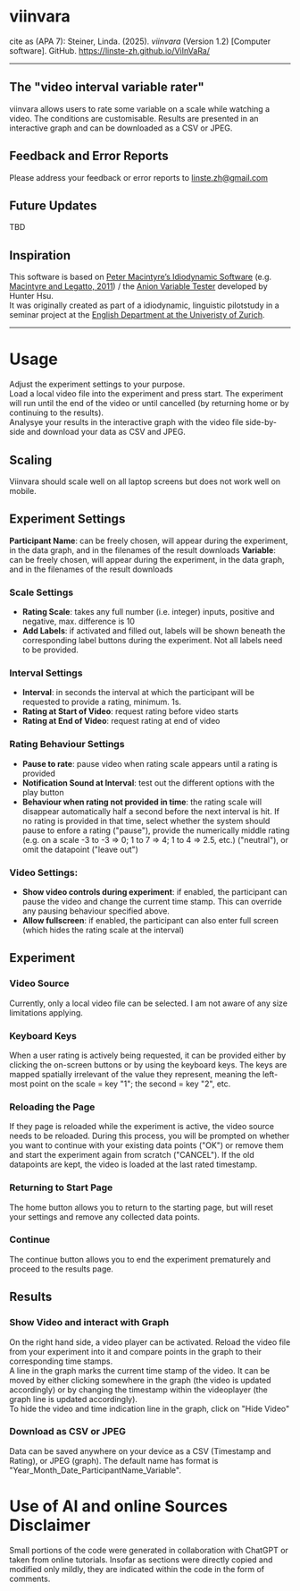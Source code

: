 # viinvara
cite as (APA 7): Steiner, Linda. (2025). *viinvara* (Version 1.2) [Computer software]. GitHub. https://linste-zh.github.io/ViInVaRa/

---

## The "video interval variable rater"

viinvara allows users to rate some variable on a scale while watching a video. The conditions are customisable. Results are presented in an interactive graph and can be downloaded as a CSV or JPEG.

## Feedback and Error Reports

Please address your feedback or error reports to linste.zh@gmail.com

## Future Updates

TBD

## Inspiration

This software is based on [Peter Macintyre’s Idiodynamic Software](https://petermacintyre.weebly.com/idiodynamic-software.html) (e.g. [Macintyre  and Legatto, 2011](https://doi.org/10.1093/applin/amq037)) / the [Anion Variable Tester](https://80113hunterhsu.github.io/VariableTester/) developed by Hunter Hsu.  
It  was originally created as part of a idiodynamic, linguistic pilotstudy in a seminar project at the [English Department at the Univeristy of Zurich](https://www.es.uzh.ch/en.html).

---

# Usage

Adjust the experiment settings to your purpose.  
Load a local video file into the experiment and press start. The experiment will run until the end of the video or until cancelled (by returning home or by continuing to the results).  
Analysye your results in the interactive graph with the video file side-by-side and download your data as CSV and JPEG.

## Scaling
Viinvara should scale well on all laptop screens but does not work well on mobile.

## Experiment Settings

**Participant Name**: can be freely chosen, will appear during the experiment, in the data graph, and in the filenames of the result downloads
**Variable**:  can be freely chosen, will appear during the experiment, in the data graph, and in the filenames of the result downloads  

### Scale Settings  

  - **Rating Scale**:  takes any full number (i.e. integer) inputs, positive and negative, max. difference is 10  
  - **Add Labels**: if activated and filled out, labels will be shown beneath the corresponding label buttons during the experiment. Not all labels need to be provided.  

### Interval Settings

  - **Interval**: in seconds the interval at which the participant will be requested to provide a rating, minimum. 1s.  
  - **Rating at Start of Video**: request rating before video starts
  - **Rating at End of Video**: request rating at end of video
  
### Rating Behaviour Settings

  - **Pause to rate**:  pause video when rating scale appears until a rating is provided
  - **Notification Sound at Interval**:  test out the different options with the play button
  - **Behaviour when rating not provided in time**:  the rating scale will disappear automatically half a second before the next interval is hit. If no rating is provided in that time, select whether the system should pause to enfore a rating ("pause"), provide the numerically middle rating (e.g. on a scale -3 to -3 => 0; 1 to 7 => 4; 1 to 4 => 2.5, etc.) ("neutral"), or omit the datapoint ("leave out")

### Video Settings:

  - **Show video controls during experiment**:  if enabled, the participant can pause the video and change the current time stamp. This can override any pausing behaviour specified above. 
  - **Allow fullscreen**: if enabled, the participant can also enter full screen (which hides the rating scale at the interval)

## Experiment

### Video Source

Currently, only a local video file can be selected. I am not aware of any size limitations applying.

### Keyboard Keys

When a user rating is actively being requested, it can be provided either by clicking the on-screen buttons or by using the keyboard keys. The keys are mapped spatially irrelevant of the value they represent, meaning the left-most point on the scale = key "1"; the second = key "2", etc.

### Reloading the Page

If they page is reloaded while the experiment is active, the video source needs to be reloaded. During this process, you will be prompted on whether you want to continue with your existing data points ("OK") or remove them and start the experiment again from scratch ("CANCEL"). If the old datapoints are kept, the video is loaded at the last rated timestamp.

### Returning to Start Page

The home button allows you to return to the starting page, but will reset your settings and remove any collected data points.

### Continue

The continue button allows you to end the experiment prematurely and proceed to the results page.

## Results

### Show Video and interact with Graph

On the right hand side, a video player can be activated. Reload the video file from your experiment into it and compare points in the graph to their corresponding time stamps.  
A line in the graph marks the current time stamp of the video. It can be moved by either clicking somewhere in the graph (the video is updated accordingly) or by changing the timestamp within the videoplayer (the graph line is updated accordingly).  
To hide the video and time indication line in the graph, click on "Hide Video"

### Download as CSV or JPEG

Data can be saved anywhere on your device as a CSV (Timestamp and Rating), or JPEG (graph). The default name has format is "Year_Month_Date_ParticipantName_Variable". 


# Use of AI and online Sources Disclaimer

Small portions of the code were generated in collaboration with ChatGPT or taken from online tutorials. Insofar as sections were directly copied and modified only mildly, they are indicated within the code in the form of comments.